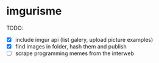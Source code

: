 # imgurisme

TODO:
* [x] include imgur api (list galery, upload picture examples)
* [x] find images in folder, hash them and publish
* [ ] scrape programming memes from the interweb
